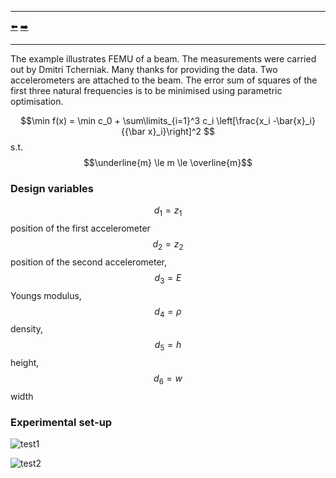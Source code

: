 ***
[⬅️](../017/README.md "Previous example")
[➡️](../019/README.md "Next example")
***

The example illustrates FEMU of a beam. The measurements were carried out by Dmitri Tcherniak. Many thanks for providing the data.
Two accelerometers are attached to the beam. The error sum of squares of the first three natural frequencies is to be minimised using parametric optimisation.

$$\min f(x) = \min c_0 + \sum\limits_{i=1}^3 c_i \left[\frac{x_i -\bar{x}_i}{{\bar x}_i}\right]^2 $$ s.t. $$\underline{m} \le m \le \overline{m}$$


### Design variables

$$d_1 = z_1 $$ position of the first accelerometer
$$d_2 = z_2 $$ position of the second accelerometer,
$$d_3 = E $$ Youngs modulus,
$$d_4 = \rho $$ density,
$$d_5 = h $$ height,
$$d_6 = w $$ width

### Experimental set-up

![test1](image009.png)


![test2](image010.png)

